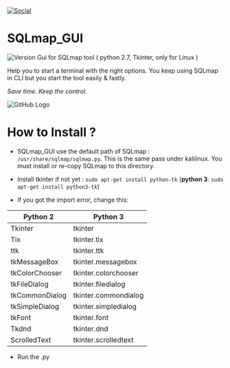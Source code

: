 [![Social](https://img.shields.io/badge/Twitter-W0x404-blue.svg?style=flat-square)](http://www.twitter.com/W0x404)

# SQLmap_GUI
![Version](https://img.shields.io/badge/Version-0.2-lightgrey.svg?style=flat-square) 
Gui for SQLmap tool ( python 2.7, Tkinter, only for Linux )

Help you to start a terminal with the right options. You keep using SQLmap in CLI but you start the tool easily & fastly.

*Save time. Keep the control.*

![GitHub Logo](https://pbs.twimg.com/media/COIyIB0WIAAgeMM.png:large)

# How to Install ?

* SQLmap_GUI use the default path of SQLmap : `/usr/share/sqlmap/sqlmap.py`. This is the same pass under kalilinux. You must install or re-copy SQLmap to this directory.

* Install tkinter if not yet : `sudo apt-get install python-tk` (**python 3**: `sudo apt-get install python3-tk`)

* If you got the import error, change this:

|Python 2|Python 3|
|-------|-----------|
|Tkinter          |tkinter|
|Tix             |tkinter.tix|
|ttk             |tkinter.ttk|
|tkMessageBox    |tkinter.messagebox|
|tkColorChooser  |tkinter.colorchooser|
|tkFileDialog    |tkinter.filedialog|
|tkCommonDialog  |tkinter.commondialog|
|tkSimpleDialog  |tkinter.simpledialog|
|tkFont          |tkinter.font|
|Tkdnd           |tkinter.dnd|
|ScrolledText    |tkinter.scrolledtext|

* Run the .py
